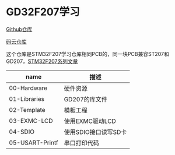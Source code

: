 # GD32F207学习

[Github仓库](https://github.com/strongercjd/GD32F207)

[码云仓库](https://gitee.com/strongercjd/GD32F207)

这个仓库是STM32F207学习仓库相同PCB的，同一块PCB兼容ST207和GD207，[STM32F207系列文章](https://mp.weixin.qq.com/mp/appmsgalbum?__biz=MzIxNTg1NzQwMQ==&action=getalbum&album_id=1359585244344696836&scene=173&from_msgid=2247485288&from_itemidx=1&count=3#wechat_redirect)

| name            | 描述                 |
| --------------- | -------------------- |
| 00-Hardware     | 硬件资源             |
| 01-Libraries    | GD207的库文件        |
| 02-Template     | 模板工程             |
| 03-EXMC-LCD     | 使用EXMC驱动LCD      |
| 04-SDIO         | 使用SDIO接口读写SD卡 |
| 05-USART-Printf | 串口打印代码         |


